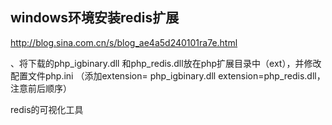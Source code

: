 
## windows环境安装redis扩展

http://blog.sina.com.cn/s/blog_ae4a5d240101ra7e.html

、将下载的php_igbinary.dll 和php_redis.dll放在php扩展目录中（ext），并修改配置文件php.ini
（添加extension= php_igbinary.dll extension=php_redis.dll，注意前后顺序）



redis的可视化工具